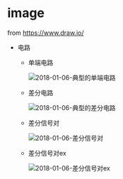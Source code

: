 # image
from https://www.draw.io/    
* 电路    
  * 单端电路   

    ![2018-01-06-典型的单端电路](./2018-01-06-典型的单端电路.png)

  * 差分电路   

    ![2018-01-06-典型的差分电路](./2018-01-06-典型的差分电路.png)

  * 差分信号对   

    ![2018-01-06-差分信号对](./2018-01-06-差分信号对.png)

  * 差分信号对ex

    ![2018-01-06-差分信号对ex](./2018-01-06-差分信号对ex.png)
